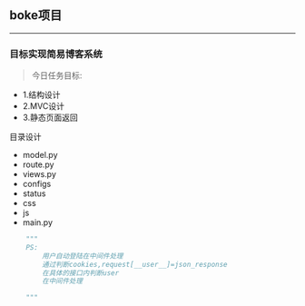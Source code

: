 ## boke项目
---
### 目标实现简易博客系统

>今日任务目标:
- 1.结构设计
- 2.MVC设计
- 3.静态页面返回

目录设计
* model.py
* route.py
* views.py
* configs
* status
 * css
 * js
* main.py

```python
    """
    PS:
        用户自动登陆在中间件处理
        通过判断cookies,request[__user__]=json_response
        在具体的接口内判断user
        在中间件处理

    """
```
